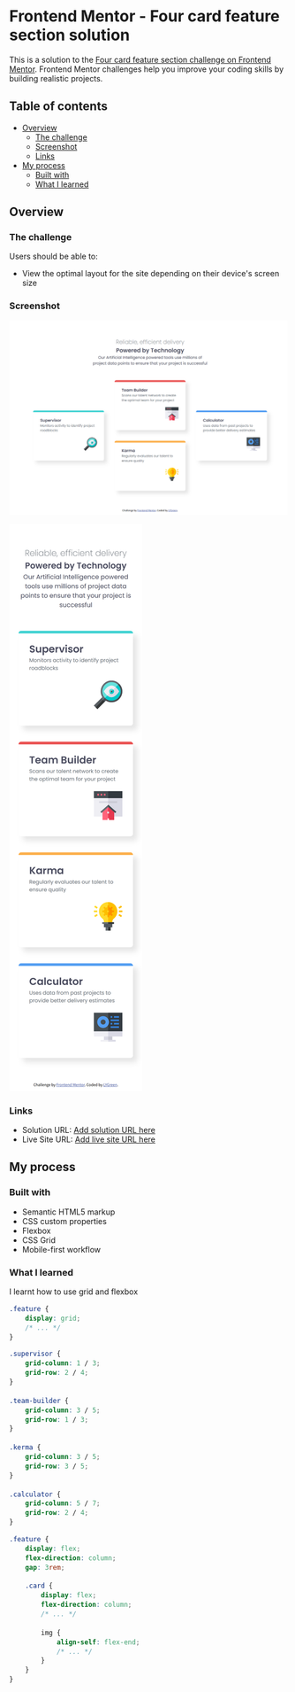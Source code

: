 # Frontend Mentor - Four card feature section solution

This is a solution to the [Four card feature section challenge on Frontend Mentor](https://www.frontendmentor.io/challenges/four-card-feature-section-weK1eFYK). Frontend Mentor challenges help you improve your coding skills by building realistic projects. 

## Table of contents

- [Overview](#overview)
  - [The challenge](#the-challenge)
  - [Screenshot](#screenshot)
  - [Links](#links)
- [My process](#my-process)
  - [Built with](#built-with)
  - [What I learned](#what-i-learned)

## Overview

### The challenge

Users should be able to:

- View the optimal layout for the site depending on their device's screen size

### Screenshot

![](./screenshot.png)

![](./screenshot-mobile.png)

### Links

- Solution URL: [Add solution URL here](https://www.frontendmentor.io/solutions/four-card-feature-section-using-flexbox-and-grid-k4q92t0jvx)
- Live Site URL: [Add live site URL here](#)

## My process

### Built with

- Semantic HTML5 markup
- CSS custom properties
- Flexbox
- CSS Grid
- Mobile-first workflow

### What I learned

I learnt how to use grid and flexbox

```css
.feature {
    display: grid;
    /* ... */
}
```

```css
.supervisor {
    grid-column: 1 / 3;
    grid-row: 2 / 4;
}

.team-builder {
    grid-column: 3 / 5;
    grid-row: 1 / 3;
}

.kerma {
    grid-column: 3 / 5;
    grid-row: 3 / 5;
}

.calculator {
    grid-column: 5 / 7;
    grid-row: 2 / 4;
}
```

```css
.feature {
    display: flex;
    flex-direction: column;
    gap: 3rem;

    .card {
        display: flex;
        flex-direction: column;
        /* ... */

        img {
            align-self: flex-end;
            /* ... */
        }
    }
}
```
